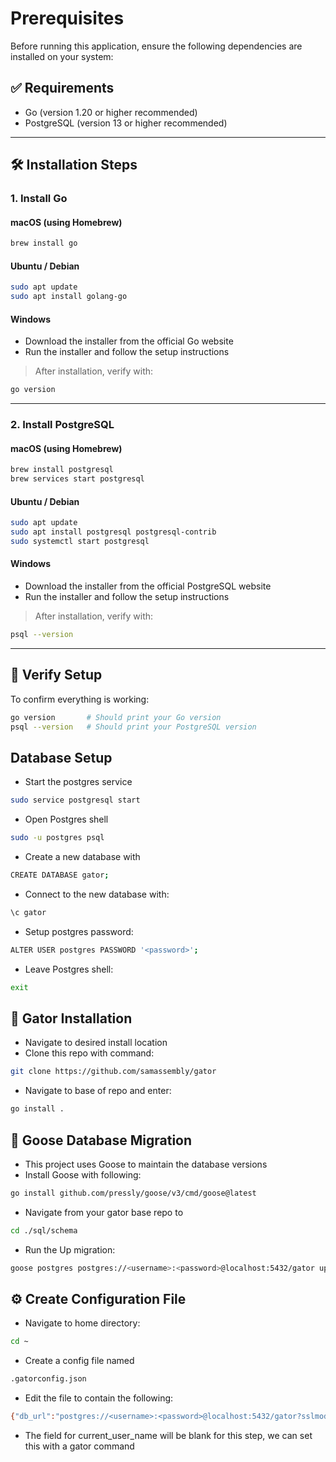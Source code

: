 # Prerequisites

Before running this application, ensure the following dependencies are installed on your system:

## ✅ Requirements

- Go (version 1.20 or higher recommended)
- PostgreSQL (version 13 or higher recommended)

---

## 🛠️ Installation Steps

### 1. Install Go

#### macOS (using Homebrew)

```bash
brew install go
```

#### Ubuntu / Debian

```bash
sudo apt update
sudo apt install golang-go
```

#### Windows

- Download the installer from the official Go website
- Run the installer and follow the setup instructions

> After installation, verify with:
```bash
go version
```

---

### 2. Install PostgreSQL

#### macOS (using Homebrew)

```bash
brew install postgresql
brew services start postgresql
```

#### Ubuntu / Debian

```bash
sudo apt update
sudo apt install postgresql postgresql-contrib
sudo systemctl start postgresql
```

#### Windows

- Download the installer from the official PostgreSQL website
- Run the installer and follow the setup instructions

> After installation, verify with:
```bash
psql --version
```

---

## 🧪 Verify Setup

To confirm everything is working:

```bash
go version       # Should print your Go version
psql --version   # Should print your PostgreSQL version
```

## Database Setup

- Start the postgres service 
```bash 
sudo service postgresql start
```
- Open Postgres shell 
```bash 
sudo -u postgres psql
```
- Create a new database with 
```bash 
CREATE DATABASE gator;
```
- Connect to the new database with:
```bash 
\c gator
```
- Setup postgres password: 
```bash 
ALTER USER postgres PASSWORD '<password>';
```
- Leave Postgres shell: 
```bash 
exit
```

## 🐊 Gator Installation

- Navigate to desired install location
- Clone this repo with command: 
```bash 
git clone https://github.com/samassembly/gator
```
- Navigate to base of repo and enter: 
```bash 
go install .
```

## 🪿 Goose Database Migration

- This project uses Goose to maintain the database versions
- Install Goose with following: 
```bash 
go install github.com/pressly/goose/v3/cmd/goose@latest
```
- Navigate from your gator base repo to 
```bash 
cd ./sql/schema
```
- Run the Up migration: 
```bash 
goose postgres postgres://<username>:<password>@localhost:5432/gator up
```

## ⚙️ Create Configuration File

- Navigate to home directory: 
```bash 
cd ~
```
- Create a config file named 
```bash 
.gatorconfig.json
```
- Edit the file to contain the following: 
```bash 
{"db_url":"postgres://<username>:<password>@localhost:5432/gator?sslmode=disable","current_user_name":""}
```
- The field for current_user_name will be blank for this step, we can set this with a gator command